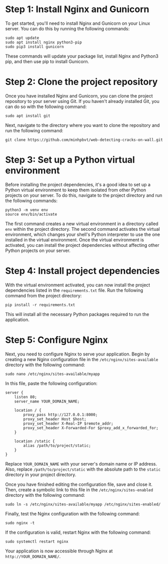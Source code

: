 # Step 1: Install Nginx and Gunicorn

To get started, you'll need to install Nginx and Gunicorn on your Linux server. You can do this by running the following commands:

```
sudo apt update
sudo apt install nginx python3-pip
sudo pip3 install gunicorn
```
These commands will update your package list, install Nginx and Python3 pip, and then use pip to install Gunicorn.
# Step 2: Clone the project repository

Once you have installed Nginx and Gunicorn, you can clone the project repository to your server using Git. If you haven't already installed Git, you can do so with the following command:
```
sudo apt install git
```
Next, navigate to the directory where you want to clone the repository and run the following command:
```
git clone https://github.com/minhpbvt/web-detecting-cracks-on-wall.git
```
# Step 3: Set up a Python virtual environment

Before installing the project dependencies, it's a good idea to set up a Python virtual environment to keep them isolated from other Python projects on your server. To do this, navigate to the project directory and run the following commands:
```
python3 -m venv env
source env/bin/activate
```
The first command creates a new virtual environment in a directory called `env` within the project directory. The second command activates the virtual environment, which changes your shell's Python interpreter to use the one installed in the virtual environment. Once the virtual environment is activated, you can install the project dependencies without affecting other Python projects on your server.
# Step 4: Install project dependencies

With the virtual environment activated, you can now install the project dependencies listed in the `requirements.txt` file. Run the following command from the project directory:
```
pip install -r requirements.txt
```
This will install all the necessary Python packages required to run the application.
# Step 5: Configure Nginx

Next, you need to configure Nginx to serve your application. Begin by creating a new Nginx configuration file in the `/etc/nginx/sites-available` directory with the following command:

```
sudo nano /etc/nginx/sites-available/myapp
```

In this file, paste the following configuration:
```
server {
    listen 80;
    server_name YOUR_DOMAIN_NAME;

    location / {
        proxy_pass http://127.0.0.1:8000;
        proxy_set_header Host $host;
        proxy_set_header X-Real-IP $remote_addr;
        proxy_set_header X-Forwarded-For $proxy_add_x_forwarded_for;
    }

    location /static {
        alias /path/to/project/static;
    }
}

```
Replace `YOUR_DOMAIN_NAME` with your server's domain name or IP address. Also, replace `/path/to/project/static` with the absolute path to the `static` directory in your project directory.

Once you have finished editing the configuration file, save and close it. Then, create a symbolic link to this file in the `/etc/nginx/sites-enabled` directory with the following command:
```
sudo ln -s /etc/nginx/sites-available/myapp /etc/nginx/sites-enabled/
```
Finally, test the Nginx configuration with the following command:
```
sudo nginx -t
```
If the configuration is valid, restart Nginx with the following command:
```
sudo systemctl restart nginx
```
Your application is now accessible through Nginx at `http://YOUR_DOMAIN_NAME/`.
